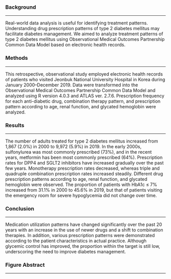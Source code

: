 ### Background

---

Real-world data analysis is useful for identifying treatment patterns. Understanding drug prescription patterns of type 2 diabetes mellitus may facilitate diabetes management. We aimed to analyze treatment patterns of type 2 diabetes mellitus using Observational Medical Outcomes Partnership Common Data Model based on electronic health records.

### Methods

---

This retrospective, observational study employed electronic health records of patients who visited Jeonbuk National University Hospital in Korea during January 2000–December 2019. Data were transformed into the Observational Medical Outcomes Partnership Common Data Model and analyzed using R version 4.0.3 and ATLAS ver. 2.7.6. Prescription frequency for each anti-diabetic drug, combination therapy pattern, and prescription pattern according to age, renal function, and glycated hemoglobin were analyzed.

### Results

---

The number of adults treated for type 2 diabetes mellitus increased from 1,867 (2.0%) in 2000 to 9,972 (5.9%) in 2019. In the early 2000s, sulfonylurea was most commonly prescribed (73%), and in the recent years, metformin has been most commonly prescribed (64%). Prescription rates for DPP4 and SGLT2 inhibitors have increased gradually over the past few years. Monotherapy prescription rates decreased, whereas triple and quadruple combination prescription rates increased steadily. Different drug prescription patterns according to age, renal function, and glycated hemoglobin were observed. The proportion of patients with HbA1c ≤ 7% increased from 31.1% in 2000 to 45.6% in 2019, but that of patients visiting the emergency room for severe hypoglycemia did not change over time.

### Conclusion

---

Medication utilization patterns have changed significantly over the past 20 years with an increase in the use of newer drugs and a shift to combination therapies. In addition, various prescription patterns were demonstrated according to the patient characteristics in actual practice. Although glycemic control has improved, the proportion within the target is still low, underscoring the need to improve diabetes management.

### Figure Abstract

---





